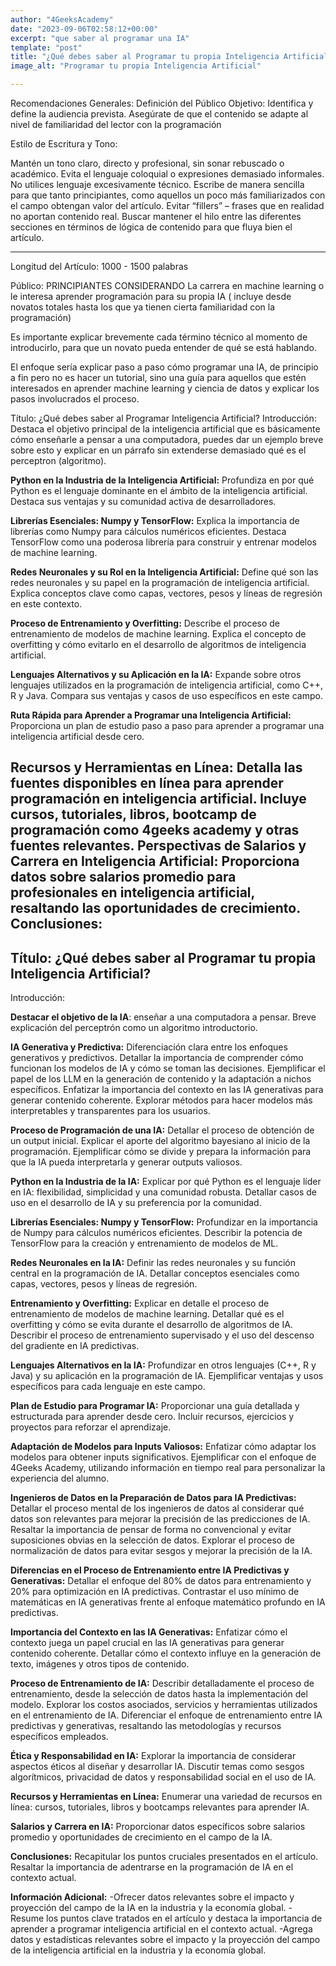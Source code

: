 ```yaml
---
author: "4GeeksAcademy"
date: "2023-09-06T02:58:12+00:00"
excerpt: "que saber al programar una IA"
template: "post"
title: "¿Qué debes saber al Programar tu propia Inteligencia Artificial?"
image_alt: "Programar tu propia Inteligencia Artificial"

---
```


Recomendaciones Generales: 
Definición del Público Objetivo:
Identifica y define la audiencia prevista. Asegúrate de que el contenido se adapte al nivel de familiaridad del lector con la programación


Estilo de Escritura y Tono:

Mantén un tono claro, directo y profesional,  sin sonar rebuscado o académico.
Evita el lenguaje coloquial o expresiones demasiado informales.
No utilices lenguaje excesivamente técnico. Escribe de manera sencilla para que tanto principiantes, como aquellos un poco más familiarizados con el campo obtengan valor del artículo.
Evitar “fillers” – frases que en realidad no aportan contenido real.
Buscar mantener el hilo entre las diferentes secciones en términos de lógica de contenido para que fluya bien el artículo.

---


Longitud del Artículo: 1000 - 1500 palabras

Público: PRINCIPIANTES CONSIDERANDO La carrera en machine learning o le interesa  aprender programación para su propia IA  ( incluye desde  novatos totales hasta los que ya tienen cierta familiaridad con la programación) 


Es importante explicar brevemente cada término técnico al momento de introducirlo,  para que un novato pueda entender de qué se está hablando. 

El enfoque sería explicar paso a paso cómo programar una IA, de principio a fin pero no es hacer un tutorial, sino una guía para aquellos que estén interesados en aprender machine learning y ciencia de datos y explicar los pasos involucrados el proceso. 

Título: ¿Qué debes saber al Programar Inteligencia Artificial?
Introducción:
Destaca el objetivo principal de la inteligencia artificial que es básicamente cómo enseñarle a pensar a una computadora, puedes dar un ejemplo breve sobre esto y explicar en un párrafo sin extenderse demasiado qué es el perceptron (algoritmo).

**Python en la Industria de la Inteligencia Artificial:**
Profundiza en por qué Python es el lenguaje dominante en el ámbito de la inteligencia artificial.
Destaca sus ventajas y su comunidad activa de desarrolladores.

**Librerías Esenciales: Numpy y TensorFlow:**
Explica la importancia de librerías como Numpy para cálculos numéricos eficientes.
Destaca TensorFlow como una poderosa librería para construir y entrenar modelos de machine learning.

**Redes Neuronales y su Rol en la Inteligencia Artificial:**
Define qué son las redes neuronales y su papel en la programación de inteligencia artificial.
Explica conceptos clave como capas, vectores, pesos y líneas de regresión en este contexto.

**Proceso de Entrenamiento y Overfitting:**
Describe el proceso de entrenamiento de modelos de machine learning.
Explica el concepto de overfitting y cómo evitarlo en el desarrollo de algoritmos de inteligencia artificial.

**Lenguajes Alternativos y su Aplicación en la IA:**
Expande sobre otros lenguajes utilizados en la programación de inteligencia artificial, como C++, R y Java.
Compara sus ventajas y casos de uso específicos en este campo.

**Ruta Rápida para Aprender a Programar una Inteligencia Artificial:**
Proporciona un plan de estudio paso a paso para aprender a programar una inteligencia artificial desde cero.

**Recursos y Herramientas en Línea:**
Detalla las fuentes disponibles en línea para aprender programación en inteligencia artificial.
Incluye cursos, tutoriales, libros, bootcamp de programación como 4geeks academy y otras fuentes relevantes.
**Perspectivas de Salarios y Carrera en Inteligencia Artificial:**
Proporciona datos sobre salarios promedio para profesionales en inteligencia artificial, resaltando las oportunidades de crecimiento.
**Conclusiones:**
-----------
## Título: ¿Qué debes saber al Programar tu propia Inteligencia Artificial?

Introducción:

**Destacar el objetivo de la IA**: enseñar a una computadora a pensar.
Breve explicación del perceptrón como un algoritmo introductorio.

**IA Generativa y Predictiva:**
Diferenciación clara entre los enfoques generativos y predictivos.
Detallar la importancia de comprender cómo funcionan los modelos de IA y cómo se toman las decisiones.
Ejemplificar el papel de los LLM en la generación de contenido y la adaptación a nichos específicos.
Enfatizar la importancia del contexto en las IA generativas para generar contenido coherente.
Explorar métodos para hacer modelos más interpretables y transparentes para los usuarios.

**Proceso de Programación de una IA:**
Detallar el proceso de obtención de un output inicial.
Explicar el aporte del algoritmo bayesiano al inicio de la programación.
Ejemplificar cómo se divide y prepara la información para que la IA pueda interpretarla y generar outputs valiosos.

**Python en la Industria de la IA:**
Explicar por qué Python es el lenguaje líder en IA: flexibilidad, simplicidad y una comunidad robusta.
Detallar casos de uso en el desarrollo de IA y su preferencia por la comunidad.

**Librerías Esenciales: Numpy y TensorFlow:**
Profundizar en la importancia de Numpy para cálculos numéricos eficientes.
Describir la potencia de TensorFlow para la creación y entrenamiento de modelos de ML.

**Redes Neuronales en la IA:**
Definir las redes neuronales y su función central en la programación de IA.
Detallar conceptos esenciales como capas, vectores, pesos y líneas de regresión.

**Entrenamiento y Overfitting:**
Explicar en detalle el proceso de entrenamiento de modelos de machine learning.
Detallar qué es el overfitting y cómo se evita durante el desarrollo de algoritmos de IA.
Describir el proceso de entrenamiento supervisado y el uso del descenso del gradiente en IA predictivas.

**Lenguajes Alternativos en la IA:**
Profundizar en otros lenguajes (C++, R y Java) y su aplicación en la programación de IA.
Ejemplificar ventajas y usos específicos para cada lenguaje en este campo.

**Plan de Estudio para Programar IA:**
Proporcionar una guía detallada y estructurada para aprender desde cero.
Incluir recursos, ejercicios y proyectos para reforzar el aprendizaje.

**Adaptación de Modelos para Inputs Valiosos:**
Enfatizar cómo adaptar los modelos para obtener inputs significativos.
Ejemplificar con el enfoque de 4Geeks Academy, utilizando información en tiempo real para personalizar la experiencia del alumno.

**Ingenieros de Datos en la Preparación de Datos para IA Predictivas:**
Detallar el proceso mental de los ingenieros de datos al considerar qué datos son relevantes para mejorar la precisión de las predicciones de IA.
Resaltar la importancia de pensar de forma no convencional y evitar suposiciones obvias en la selección de datos.
Explorar el proceso de normalización de datos para evitar sesgos y mejorar la precisión de la IA.

**Diferencias en el Proceso de Entrenamiento entre IA Predictivas y Generativas:**
Detallar el enfoque del 80% de datos para entrenamiento y 20% para optimización en IA predictivas.
Contrastar el uso mínimo de matemáticas en IA generativas frente al enfoque matemático profundo en IA predictivas.

**Importancia del Contexto en las IA Generativas:**
Enfatizar cómo el contexto juega un papel crucial en las IA generativas para generar contenido coherente.
Detallar cómo el contexto influye en la generación de texto, imágenes y otros tipos de contenido.

**Proceso de Entrenamiento de IA:**
Describir detalladamente el proceso de entrenamiento, desde la selección de datos hasta la implementación del modelo.
Explorar los costos asociados, servicios y herramientas utilizados en el entrenamiento de IA.
Diferenciar el enfoque de entrenamiento entre IA predictivas y generativas, resaltando las metodologías y recursos específicos empleados.

**Ética y Responsabilidad en IA:**
Explorar la importancia de considerar aspectos éticos al diseñar y desarrollar IA.
Discutir temas como sesgos algorítmicos, privacidad de datos y responsabilidad social en el uso de IA.

**Recursos y Herramientas en Línea:**
Enumerar una variedad de recursos en línea: cursos, tutoriales, libros y bootcamps relevantes para aprender IA.

**Salarios y Carrera en IA:**
Proporcionar datos específicos sobre salarios promedio y oportunidades de crecimiento en el campo de la IA.

**Conclusiones:**
Recapitular los puntos cruciales presentados en el artículo.
Resaltar la importancia de adentrarse en la programación de IA en el contexto actual.

**Información Adicional:**
-Ofrecer datos relevantes sobre el impacto y proyección del campo de la IA en la industria y la economía global.
-Resume los puntos clave tratados en el artículo y destaca la importancia de aprender a programar inteligencia artificial en el contexto actual.
-Agrega datos y estadísticas relevantes sobre el impacto y la proyección del campo de la inteligencia artificial en la industria y la economía global.

